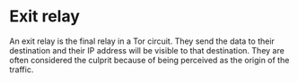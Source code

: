 # Exit relay

An exit relay is the final relay in a Tor circuit. They send the data to their destination and their IP address will be visible to that destination. They are often considered the culprit because of being perceived as the origin of the traffic.
